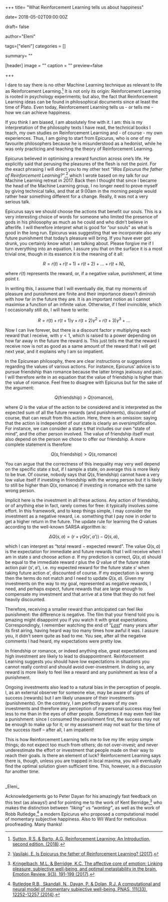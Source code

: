 +++
title= "What Reinforcement Learning tells us about happiness"

date= 2018-05-02T09:00:00Z

draft= false

author="Eleni"

tags=["eleni"]
categories = []

summary= ""

[header]
    image = ""
    caption = ""
    preview=false

+++

I dare to say there is no other Machine Learning technique as relevant to life as Reinforcement Learning.[^1]  It is not only its origin: Reinforcement Learning is rooted in psychology experiments; but also, the fact that Reinforcement Learning ideas can be found in philosophical documents since at least the time of Plato. Even today, Reinforcement Learning tells us - or tells me - how we can achieve happiness.

If you think I am biased, I am absolutely fine with it. I am: this is my interpretation of the philosophy texts I have read, the technical books I teach, my own studies on Reinforcement Learning and - of course - my own experiences. Thus, I am going to start from Epicurus, who is one of my favourite philosophers because he is misunderstood as a hedonist, while he was only practicing and teaching the theory of Reinforcement Learning.

Epicurus believed in optimising a reward function across one’s life. He explicitly said that perusing the pleasures of the flesh is not the point. For the exact phrasing I will direct you to my other text _“Was Epicurus the father of Reinforcement Learning?”_,[^2] which I wrote based on my talk for our Machine Learning retreat in 2017.  Back then I thought that since I became the head of the Machine Learning group, I no longer need to prove myself by giving technical talks, and that at 9:00am in the morning people would rather hear something different for a change. Really, it was not a very serious talk.

Epicurus says we should choose the actions that benefit our souls. This is a very interesting choice of words for someone who limited the presence of gods in his philosophy as much as he could and who didn’t believe in afterlife. I will therefore interpret what is good for “our souls” as what is good in the long run. Epicurus was suggesting that we incorporate also any future punishment that today’s pleasure will bring. If you have ever got drunk, you certainly know what I am talking about. Please forgive me if I turn everything into an equation, I assure you that on the surface it is a most trivial one, though in its essence it is the meaning of it all:


$$R = r(t) + r(t+1) + r(t+2) + \ldots + r(t+N)\text{,}$$

where $r(t)$ represents the reward, or, if a negative value, punishment, at time point $t$. 

In writing this, I assume that I will eventually die, that my moments of pleasure and punishment are finite and their importance doesn’t diminish with how far in the future they are. It is an important notion as I cannot maximise a function of an infinite value. Otherwise, if I feel invincible, which I occasionally still do, I will have to write:


$$R = r(t) + r(t+1)\gamma + r(t+2)\gamma^2 + r(t+3)\gamma^3 + \ldots$$

Now I can live forever, but there is a discount factor $\gamma$ multiplying each reward that I receive, with $\gamma < 1$, which is raised to a power depending on how far away in the future the reward is. This just tells me that the reward I receive now is not as good as a same amount of the reward that I will get next year, and it explains why I am so impatient.

In the Epicurean philosophy, there are clear instructions or suggestions regarding the values of various actions. For instance, Epicurus’ advice is to pursue friendship than romance because the latter brings jealousy and pain. I will therefore write in an equation that the value of friendship is higher than the value of romance. Feel free to disagree with Epicurus but for the sake of the argument:


$$Q(\text{friendship}) > Q(\text{romance})\text{,}$$

where $Q$ is the value of the action to be considered and is interpreted as the expected sum of all the future rewards (and punishments), discounted of course, that can result from this action. Here, there is an omission: saying that the action is independent of our state is clearly an oversimplification. For instance, we can consider a state s that includes our own “state of mind”, and the other person involved. The value of friendship itself must also depend on the person we chose to offer our friendship. A more complete statement is therefore:

$$Q(s, \text{friendship})>Q(s, \text{romance})$$

You can argue that the correctness of this inequality may very well depend on the specific state $s$ but, if I sample a state, on average this is more likely to be true. Of course, nobody says that $Q(s, \text{friendship})$ cannot have a very low value itself if investing in friendship with the wrong person but it is likely to still be higher than $Q(s, \text{romance})$ if investing in romance with the same wrong person. 

Implicit here is the investment in all these actions. Any action of friendship, or of anything else in fact, rarely comes for free: it typically involves some effort. In this framework, and to keep things simple, I may consider the investment as a negative reward, i.e. something that I pay now in order to get a higher return in the future. The update rule for learning the $Q$ values according to the well-known SARSA algorithm is:

$$\Delta Q(s,a) = (r + \gamma Q(s’,a’)) - Q(s,a)\text{,}$$

which I can interpret as “total reward $-$ expected reward”. The value $Q(s,a)$ is the expectation for immediate and future rewards that I will receive when I am in state $s$ and choose action $a$. If my prediction is correct, $Q(s,a)$ should be equal to the immediate reward $r$ plus the $Q$ value of the future state action pair $(s’, a’)$, i.e. my expected reward for the future state $s’$ when taking future action $a’$, discounted of course. If my expectation is wrong then the terms do not match and I need to update $Q(s,a)$. Given my investments on the way to my goal, represented as negative rewards, I need, and perhaps expect, future rewards that are large enough to compensate my investment and that arrive at a time that they do not feel heavily discounted.

Therefore, receiving a smaller reward than anticipated can feel like punishment: the difference is negative. The film that your friend told you is amazing might disappoint you if you watch it with great expectations. Correspondingly, I remember watching the end of “[_Lost_](https://en.wikipedia.org/wiki/Lost_(TV_series))" many years after its first airing, having heard way too many times how awful it was. I assure you, it didn’t seem quite as bad to me. You see, after all the negative comments I had heard, my expectations were pretty low. 

In friendship or romance, or indeed anything else, great expectations and high investment are likely to lead to disappointment. Reinforcement Learning suggests you should have low expectations in situations you cannot really control and should avoid over-investment. In doing so, any reward is more likely to feel like a reward and any punishment as less of a punishment.

Ongoing investments also lead to a natural bias in the perception of people. I, as an external observer for someone else, may be aware of signs of success (rewards) but I am likely unaware of their investments (punishments). On the contrary, I am perfectly aware of my own investments and therefore any perception of my personal success may feel less to me than in the eyes of other people. Sometimes it may even feel like a punishment: since I consumed the punishment first, the success may not be enough to make up for it; or my assessment may not wait for the time of the success itself – after all, I am impatient! 

This is how Reinforcement Learning tells me to live my life: enjoy simple things; do not expect too much from others; do not over-invest; and never underestimate the effort or investment that people made on their way to reach their goals. Is there an element of luck? Reinforcement Learning says there is, though, unless you are trapped in local maxima, you will eventually find the optimal solution given sufficient time. This, however, is a discussion for another time. 

<br/>
_Eleni_


Acknowledgements go to Peter Dayan for his amazingly fast feedback on this text (as always!) and for pointing me to the work of Kent Berridge,[^3] who makes the distinction between _“liking”_ vs _“wanting”_, as well as the work of Robb Rutledge,[^4] a modern Epicurus who proposed a computational model of momentary subjective happiness. Also to Wil Ward for meticulous proofreading. Many thanks!

[^1]: [Sutton, R.S. & Barto, A.G. Reinforcement Learning: An Introduction, second edition. (2018)](http://incompleteideas.net/book/the-book.html).
[^2]: [Vasilaki, E. Is Epicurus the father of Reinforcement Learning? (2017)](https://arxiv.org/abs/1710.04582).
[^3]: [Kringelbach, M.L. & Berridge, K.C. The affective core of emotion: Linking pleasure, subjective well-being, and optimal metastability in the brain. Emotion Review, 9(3), 191-199 (2017)](https://www.ncbi.nlm.nih.gov/pubmed/28943891).
[^4]: [Rutledge R.B., Skandali, N., Dayan, P. & Dolan, R.J. A computational and neural model of momentary subjective well-being. PNAS, 111(33), 12252-12257 (2014)](https://www.ncbi.nlm.nih.gov/pubmed/25092308).




